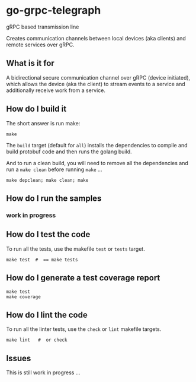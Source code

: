 # go-grpc-telegraph
gRPC based transmission line

Creates communication channels between local devices (aka clients) and
remote services over gRPC.

## What is it for

A bidirectional secure communication channel over gRPC (device initiated),
which allows the device (aka the client) to stream events to a service
and additionally receive work from a service.

## How do I build it

The short answer is run make:

```shell
make
```

The `build` target (default for `all`) installs the dependencies to
compile and build protobuf code and then runs the golang build.

And to run a clean build, you will need to remove all the dependencies
and run a `make clean` before running `make` ...

```shell
make depclean; make clean; make
```

## How do I run the samples

### work in progress

## How do I test the code

To run all the tests, use the makefile `test` or `tests` target.

```shell
make test  #  == make tests
```

## How do I generate a test coverage report

```shell
make test
make coverage
```

## How do I lint the code

To run all the linter tests, use the `check` or `lint` makefile targets.

```shell
make lint   #  or check
```

## Issues

This is still work in progress ...
